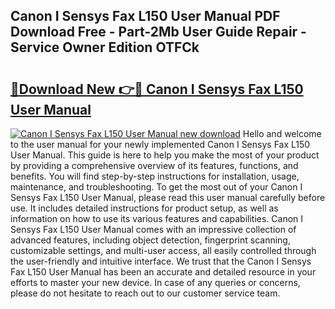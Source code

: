 ## Canon I Sensys Fax L150 User Manual PDF Download Free - Part-2Mb User Guide Repair - Service Owner Edition OTFCk

# <h2><a href="http://cf21934.oget.top/?id=Canon+I+Sensys+Fax+L150+User+Manual">🔗Download New 👉🔴 Canon I Sensys Fax L150 User Manual</a></h2>

[![Canon I Sensys Fax L150 User Manual new download](https://i.imgur.com/5g1atiW.png)](http://cf21934.oget.top/?id=Canon+I+Sensys+Fax+L150+User+Manual)
Hello and welcome to the user manual for your newly implemented Canon I Sensys Fax L150 User Manual. This guide is here to help you make the most of your product by providing a comprehensive overview of its features, functions, and benefits. You will find step-by-step instructions for installation, usage, maintenance, and troubleshooting. To get the most out of your Canon I Sensys Fax L150 User Manual, please read this user manual carefully before use. It includes detailed instructions for product setup, as well as information on how to use its various features and capabilities. Canon I Sensys Fax L150 User Manual comes with an impressive collection of advanced features, including object detection, fingerprint scanning, customizable settings, and multi-user access, all easily controlled through the user-friendly and intuitive interface. We trust that the Canon I Sensys Fax L150 User Manual has been an accurate and detailed resource in your efforts to master your new device. In case of any queries or concerns, please do not hesitate to reach out to our customer service team.

